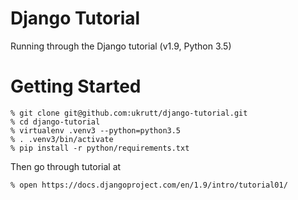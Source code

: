 # Django Tutorial
Running through the Django tutorial (v1.9, Python 3.5)

# Getting Started
```
% git clone git@github.com:ukrutt/django-tutorial.git
% cd django-tutorial
% virtualenv .venv3 --python=python3.5
% . .venv3/bin/activate
% pip install -r python/requirements.txt
```
Then go through tutorial at
```
% open https://docs.djangoproject.com/en/1.9/intro/tutorial01/
```
